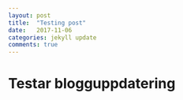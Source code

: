 ```yaml
---
layout: post
title:  "Testing post"
date:   2017-11-06
categories: jekyll update
comments: true
---
```


# Testar blogguppdatering
